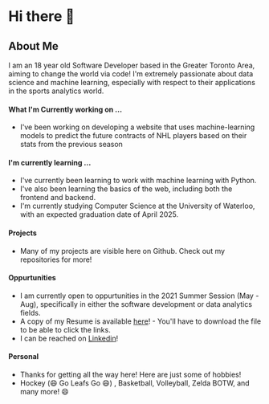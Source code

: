 # Hi there 👋

## About Me
I am an 18 year old Software Developer based in the Greater Toronto Area, aiming to change the world via code! I'm extremely passionate about data science and machine learning, especially with respect to their applications in the sports analytics world.

#### What I'm Currently working on ...
- I've been working on developing a website that uses machine-learning models to predict the future contracts of NHL players based on their stats from the previous season

#### I'm currently learning ...
- I've currently been learning to work with machine learning with Python.
- I've also been learning the basics of the web, including both the frontend and backend.
- I'm currently studying Computer Science at the University of Waterloo, with an expected graduation date of April 2025.

#### Projects
- Many of my projects are visible here on Github. Check out my repositories for more!

#### Oppurtunities
- I am currently open to oppurtunities in the 2021 Summer Session (May - Aug), specifically in either the software development or data analytics fields.  
- A copy of my Resume is available [here](https://github.com/AliRZ-02/AliRZ-02/blob/main/Zaidi%2CAliRaza%20-%20Resume.pdf)! - You'll have to download the file to be able to click the links.
- I can be reached on [Linkedin](https://www.linkedin.com/in/ali-raza-zaidi/)!

#### Personal
- Thanks for getting all the way here! Here are just some of hobbies!
- Hockey (😄 Go Leafs Go 😄) , Basketball, Volleyball, Zelda BOTW, and many more! 😄

<!--
**AliRZ-02/AliRZ-02** is a ✨ _special_ ✨ repository because its `README.md` (this file) appears on your GitHub profile.

Here are some ideas to get you started:

- 🔭 I’m currently working on ...
- 🌱 I’m currently learning ...
- 👯 I’m looking to collaborate on ...
- 🤔 I’m looking for help with ...
- 💬 Ask me about ...
- 📫 How to reach me: ...
- 😄 Pronouns: ...
- ⚡ Fun fact: ...
-->
